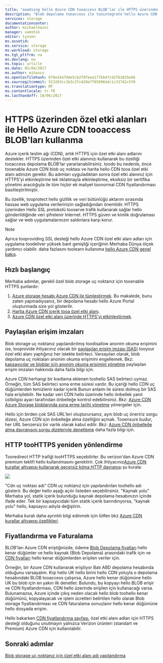 ```yaml
---
title: "aaaUsing hello Azure CDN tooaccess BLOB'lar ile HTTPS üzerinden özel etki alanları"
description: "Blob depolama tooaccess ile toointegrate hello Azure CDN özel etki alanları ile HTTPS üzerinden nasıl BLOB bilgi edinin"
services: storage
documentationcenter: 
author: michaelhauss
manager: vamshik
editor: tysonn
ms.assetid: 
ms.service: storage
ms.workload: storage
ms.tgt_pltfrm: na
ms.devlang: na
ms.topic: article
ms.date: 05/04/2017
ms.author: mihauss
ms.openlocfilehash: 678e24a7dde5cb2f8feea177bb47c92f61035e66
ms.sourcegitcommit: 523283cc1b3c37c428e77850964dc1c33742c5f0
ms.translationtype: MT
ms.contentlocale: tr-TR
ms.lasthandoff: 10/06/2017
---
```

# <a name="using-hello-azure-cdn-tooaccess-blobs-with-custom-domains-over-https"></a>HTTPS üzerinden özel etki alanları ile Hello Azure CDN tooaccess BLOB'ları kullanma

Azure içerik teslim ağı (CDN), artık HTTPS için özel etki alanı adlarını destekler.
HTTPS üzerinden özel etki alanınızı kullanarak bu özelliği tooaccess depolama BLOB'lar yararlanabilirsiniz. toodo bu nedenle, önce tooenable Azure CDN blob uç noktası ve harita hello CDN tooa özel etki alanı adınızın gerekir. Bu adımları uyguladıktan sonra özel etki alanınız için HTTPS'yi etkinleştirme tek tıklatmayla etkinleştirme, eksiksiz bir sertifika yönetimi aracılığıyla ile tüm hiçbir ek maliyet toonormal CDN fiyatlandırması basitleştirilmiştir.

Bu özellik, tooprotect hello gizlilik ve veri bütünlüğü aktarım sırasında hassas web uygulama verilerinizin sağladığından önemlidir. HTTPS üzerinden Hello SSL protokolü tooserve trafik kullanarak sağlar hello gönderildiğinde veri şifrelenir Internet. HTTPS güven ve kimlik doğrulaması sağlar ve web uygulamalarınızın saldırılara karşı korur.

> [!NOTE]
> Ayrıca tooproviding SSL desteği hello Azure CDN özel etki alanı adları için uygulama toodeliver yüksek bant genişliği içeriğinin Merhaba Dünya ölçek yardımcı olabilir.
> daha fazlasını toolearn kullanıma [hello Azure CDN genel bakış](../cdn/cdn-overview.md).
>
>

## <a name="quick-start"></a>Hızlı başlangıç

Merhaba adımlar, gerekli özel blob storage uç noktanız için tooenable HTTPS şunlardır:

1.  [Azure storage hesabı Azure CDN ile tümleştirmek](../cdn/cdn-create-a-storage-account-with-cdn.md).
    Bu makalede, bunu zaten yapmadıysanız, bir depolama hesabı hello Azure Portal oluşturmada size yol gösterilir.
2.  [Harita Azure CDN içerik tooa özel etki alanı](../cdn/cdn-map-content-to-custom-domain.md).
3.  [Azure CDN özel etki alanı üzerinde HTTPS'yi etkinleştirmek](../cdn/cdn-custom-ssl.md).

## <a name="shared-access-signatures"></a>Paylaşılan erişim imzaları

Blob storage uç noktanız yapılandırılmış toodisallow anonim okuma erişimini ise, tooprovide ihtiyacınız olacak bir [paylaşılan erişim imzası (SAS)](storage-dotnet-shared-access-signature-part-1.md) tooyour özel etki alanı yaptığınız her istekte belirteci. Varsayılan olarak, blob depolama uç noktaları anonim okuma erişimini engellemek. Bkz: [kapsayıcılar ve bloblar için anonim okuma erişimini yönetme](storage-manage-access-to-resources.md) paylaşılan erişim imzaları hakkında daha fazla bilgi için.

Azure CDN herhangi bir kısıtlama eklenen toohello SAS belirteci uymaz. Örneğin, tüm SAS belirteci sona erme süresi vardır. Bu içeriği hello CDN uç düğümlerden temizlenir kadar içerik Bunun anlamı ile süresi dolmuş bir SAS hala erişilebilir. Ne kadar veri CDN hello üzerinde hello önbellek yanıt üstbilgisi ayarı tarafından önbelleğe kontrol edebilirsiniz. Bkz: [Azure CDN Azure Storage bloblarında sona erme tarihi yönetme](../cdn/cdn-manage-expiration-of-blob-content.md) yönergeler için.

Hello için birden çok SAS URL'leri oluşturursanız, aynı blob uç öneririz sorgu dizesi, Azure CDN için önbelleğe alma özelliğini açmak. Tooensure budur, her URL benzersiz bir varlık olarak kabul edilir. Bkz: [Azure CDN önbelleğe alma davranışını sorgu dizeleriyle denetleme](../cdn/cdn-query-string.md) daha fazla bilgi için.

## <a name="http-toohttps-redirection"></a>HTTP tooHTTPS yeniden yönlendirme

Tooredirect HTTP trafiği tooHTTPS seçebilirler. Bu verizon'dan Azure CDN premium teklifi hello kullanılmasını gerektirir. Çok ihtiyacınız[Azure CDN kurallar altyapısı kullanarak geçersiz kılma HTTP davranışı](../cdn/cdn-rules-engine.md) şu kurala:

![](./media/storage-https-custom-domain-cdn/redirect-to-https.png)

"Cdn uç noktası adı" CDN uç noktanız için yapılandırılan toohello adı gösterir. Bu değer hello aşağı açılır listeden seçebilirsiniz. "Kaynak yolu" Merhaba yol, statik içerik bulunduğu kaynak depolama hesabınızın içinde ifade eder.
Tek bir kapsayıcıdaki tüm statik içerik barındırıyorsa, "kaynak yolu" hello, kapsayıcı adıyla değiştirin.

Merhaba kuralı daha ayrıntılı bilgi edinmek için lütfen bkz [Azure CDN kurallar altyapısı özellikleri](../cdn/cdn-rules-engine-reference-features.md).

## <a name="pricing-and-billing"></a>Fiyatlandırma ve Faturalama

BLOB'ları Azure CDN eriştiğinizde, ödeme [Blob Depolama fiyatları](https://azure.microsoft.com/pricing/details/storage/blobs/) hello kenar düğümler ve hello kaynak (Blob Depolama) arasındaki trafik için ve [CDN fiyatları](https://azure.microsoft.com/pricing/details/cdn/) hello kenar düğümlerden erişilen veriler için.

Örneğin, bir Azure CDN kullanarak erişiliyor Batı ABD depolama hesabında olduğunu varsayalım. Kişi hello UK hello birini hello CDN yoluyla o depolama hesabındaki BLOB tooaccess çalışırsa, Azure hello kenar düğümüne hello UK bu blob için en yakın ilk denetler. Bulundu, bu kopyayı hello BLOB erişir ve CDN fiyatlandırması, CDN hello üzerinde erişilen için kullanacağı varsa. Bulunamazsa, Azure içinde çıkış neden olacak hello blob toohello kenar düğümünü, kopyalayacak ve işlem ücretleri belirtilen hello olarak Blob storage fiyatlandırması ve CDN faturalama sonuçlanır hello kenar düğümüne hello dosyada erişim.

Hello bakarken [CDN fiyatlandırma sayfası](https://azure.microsoft.com/pricing/details/cdn/), özel etki alanı adları için HTTPS desteği olduğunu unutmayın yalnızca Verizon ürünleri (standart ve Premium) Azure CDN için kullanılabilir.

## <a name="next-steps"></a>Sonraki adımlar

[Blob storage uç noktanız için özel etki alanı adı yapılandırma](storage-custom-domain-name.md)
